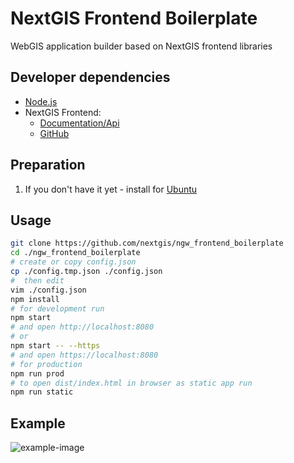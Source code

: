 # NextGIS Frontend Boilerplate

WebGIS application builder based on NextGIS frontend libraries

## Developer dependencies

- [Node.js](https://nodejs.org/en/)
- NextGIS Frontend:
  - [Documentation/Api](http://code.nextgis.com)
  - [GitHub](https://github.com/nextgis/nextgisweb_frontend)

## Preparation

1. If you don't have it yet - install for [Ubuntu](https://github.com/nodesource/distributions/blob/master/README.md#installation-instructions)

## Usage

```bash
git clone https://github.com/nextgis/ngw_frontend_boilerplate
cd ./ngw_frontend_boilerplate
# create or copy config.json
cp ./config.tmp.json ./config.json
#  then edit
vim ./config.json
npm install
# for development run
npm start
# and open http://localhost:8080
# or
npm start -- --https
# and open https://localhost:8080
# for production
npm run prod
# to open dist/index.html in browser as static app run
npm run static
```

## Example

![example-image](http://m-d.me/img/ss/20190604_163715.png)
